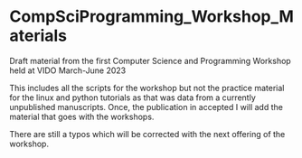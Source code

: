 # CompSciProgramming_Workshop_Materials
Draft material from the first Computer Science and Programming Workshop held at VIDO March-June 2023  

This includes all the scripts for the workshop but not the practice material for the linux and python tutorials as that was data from a currently unpublished manuscripts.
Once, the publication in accepted I will add the material that goes with the workshops. 

There are still a typos which will be corrected with the next offering of the workshop.
